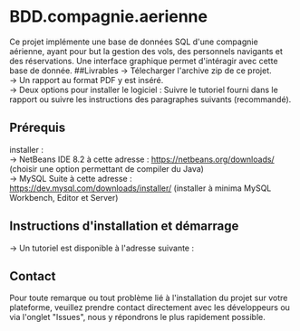 # BDD.compagnie.aerienne
Ce projet implémente une base de données SQL d'une compagnie aérienne, ayant pour but la gestion des vols, des personnels navigants et des réservations.
Une interface graphique permet d'intéragir avec cette base de donnée.
##Livrables
-> Télecharger l'archive zip de ce projet.\
-> Un rapport au format PDF y est inséré.\
-> Deux options pour installer le logiciel : Suivre le tutoriel fourni dans le rapport ou suivre les instructions des paragraphes suivants (recommandé).
## Prérequis
installer :\
-> NetBeans IDE 8.2 à cette adresse : https://netbeans.org/downloads/ (choisir une option permettant de compiler du Java)\
-> MySQL Suite à cette adresse : https://dev.mysql.com/downloads/installer/ (installer à minima MySQL Workbench, Editor et Server)
## Instructions d'installation et démarrage
-> Un tutoriel est disponible à l'adresse suivante : 
## Contact
Pour toute remarque ou tout problème lié à l'installation du projet sur votre plateforme, veuillez prendre contact directement avec les développeurs ou via l'onglet "Issues", nous y répondrons le plus rapidement possible.
